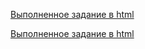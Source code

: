 [Выполненное задание в html](https://ivlord.github.io/Web/Labs1_12/Lab04/solution/index.html)



[Выполненное задание в html](https://ivlord.github.io/Web/Labs1_12/Lab04/solution/index.html)